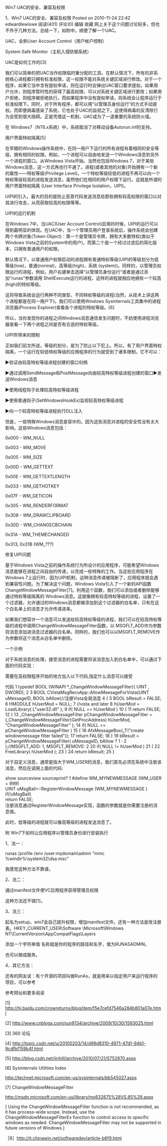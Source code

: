 Win7 UAC的安全、兼容及权限

1、Win7 UAC的安全、兼容及权限
Posted on 2010-11-24 22:42 edwardlewiswe 阅读(401) 评论(0) 编辑 收藏 
网上关于这个问题讨论较多，但也不外乎几种方法。总结一下，如附中。顺便了解一个UAC。 

UAC，全称User Account Control（用户帐户控制） 

System Safe Monitor（主机入侵防御系统）

UAC是如何工作的[3]

我们可以简单的把UAC当作权限临时重分配的工具。在默认情况下，所有的非系统核心进程都只拥有标准权限，这一权限不能对系统关键区域进行修改。对于一个程序，如果它当中含有提权申请，则在运行时会弹出UAC窗口要求提权。如果用户允许，则程序暂时性的获得了最高权限，可以对系统关键区域进行更改；如果用户拒绝，则程序被拒绝执行。而如果程序中没有提权申请，则系统会让程序运行于标准权限下。同时，对于所有程序，都可以用“以管理员身份运行”的方式手动提权。而即便病毒感染了系统，它也处于UAC的监视之下，这使得病毒的反清除行为会受到很大阻碍。正是凭借这一机制，UAC成为了一道重要的系统防火墙。

在 Windows7（NT6.x系统）中，系统取消了对移动设备Autorun.inf的支持。

用户界面特权隔离[5]

在早期的Windows操作系统中，在同一用户下运行的所有进程有着相同的安全等级，拥有相同的权限。例如，一个进程可以自由地发送一个Windows消息到另外一个进程的窗口。从Windows Vista开始，当然也包括Windows 7，对于某些Windows消息，这一方式再也行不通了。进程(或者其他的对象)开始拥有一个新的属性——特权等级(Privilege Level)。一个特权等级较低的进程不再可以向一个特权等级较高的进程发送消息，虽然他们在相同的用户权限下运行。这就是所谓的用户界面特权隔离 (User Interface Privilege Isolation，UIPI)。

UIPI的引入，最大的目的是防止恶意代码发送消息给那些拥有较高权限的窗口以对其进行攻击，从而获取较高的权限等等。

UIPI的运行机制

在Windows 7中，当UAC(User Account Control)启用的时候，UIPI的运行可以得到最明显的体现。在UAC中，当一个管理员用户登录系统后，操作系统会创建两个令牌对象(Token Object)：第一个是管理员令牌，拥有大多数特权(类似于Windows Vista之前的System中的用户)，而第二个是一个经过过滤后的简化版本，只拥有普通用户的权限。

默认情况下，以普通用户权限启动的进程拥有普通特权等级(UIPI的等级划分为低等级(low)，普通(normal)，高等级(high)，系统 (system))。同样的，以管理员权限运行的进程，例如，用户右键单击选择“以管理员身份运行”或者是通过添加“runas”参数调用 ShellExecute运行的进程，这样的进程就相应地拥有一个较高(high)的特权等级。

这将导致系统会运行两种不同类型，不同特权等级的进程(当然，从技术上讲这两个进程都是在同一用户下)。我们可以使用Windows Sysinternals工具集中的进程浏览器(Process Explorer)查看各个进程的特权等级。[6]

所以，当你发现你的进程之间Windows消息通信发生问题时，不妨使用进程浏览器查看一下两个进程之间是否有合适的特权等级。

UIPI所带来的限制

正如我们前文所说，等级的划分，是为了防止以下犯上。所以，有了用户界面特权隔离，一个运行在较低特权等级的应用程序的行为就受到了诸多限制，它不可以：

►验证由较高特权等级进程创建的窗口句柄

►通过调用SendMessage和PostMessage向由较高特权等级进程创建的窗口►发送Windows消息

►使用线程钩子处理较高特权等级进程

►使用普通钩子(SetWindowsHookEx)监视较高特权等级进程

►向一个较高特权等级进程执行DLL注入

但是，一些特殊Windows消息是容许的。因为这些消息对进程的安全性没有太大影响。这些Windows消息包括：

0x000 - WM_NULL

0x003 - WM_MOVE

0x005 - WM_SIZE

0x00D - WM_GETTEXT

0x00E - WM_GETTEXTLENGTH

0x033 - WM_GETHOTKEY

0x07F - WM_GETICON

0x305 - WM_RENDERFORMAT

0x308 - WM_DRAWCLIPBOARD

0x30D - WM_CHANGECBCHAIN

0x31A - WM_THEMECHANGED

0x313, 0x31B (WM_???)

修复UIPI问题

基于Windows Vista之前的操作系统行为所设计的应用程序，可能希望Windows消息能够在进程之间自由的传递，以完成一些特殊的工作。当这些应用程序在 Windows 7上运行时，因为UIPI机制，这种消息传递被阻断了，应用程序就会遇到兼容性问题。为了解决这个问题，Windows Vista引入了一个新的API函数ChangeWindowMessageFilter[7]。利用这个函数，我们可以添加或者删除能够通过特权等级隔离的 Windows消息。这就像拥有较高特权等级的进程，设置了一个过滤器，允许通过的Windows消息都被添加到这个过滤器的白名单，只有在这个白名单上的消息才允许传递进来。

如果我们想容许一个消息可以发送给较高特权等级的进程，我们可以在较高特权等级的进程中调用ChangeWindowMessageFilter函数，以 MSGFLT_ADD作为参数将消息添加进消息过滤器的白名单。同样的，我们也可以以MSGFLT_REMOVE作为参数将这个消息从白名单中删除。

一个示例

对于系统消息的处理，接受消息的进程需要将该消息加入到白名单中，可以通过下面的代码实现：

需要在高权限程序开始的地方加入以下代码,指定什么消息可以接受

 

代码
 1 typedef BOOL (WINAPI *_ChangeWindowMessageFilter)( UINT , DWORD);
 2 
 3 BOOL CVistaMsgRecvApp::AllowMeesageForVista(UINT uMessageID, BOOL bAllow)//注册Vista全局消息
 4  {
 5 BOOL bResult = FALSE;
 6 HMODULE hUserMod = NULL;
 7  //vista and later
 8 hUserMod = LoadLibrary( L"user32.dll" );
 9 if( NULL == hUserMod )
10 {
11 return FALSE;
12 }
13 _ChangeWindowMessageFilter pChangeWindowMessageFilter = (_ChangeWindowMessageFilter)GetProcAddress( hUserMod, "ChangeWindowMessageFilter" );
14 if( NULL == pChangeWindowMessageFilter )
15 {
16 AfxMessageBox(_T("create windowmessage filter failed"));
17 return FALSE;
18 }
19 bResult = pChangeWindowMessageFilter( uMessageID, bAllow ? 1 : 2 );//MSGFLT_ADD: 1, MSGFLT_REMOVE: 2
20 if( NULL != hUserMod )
21 {
22 FreeLibrary( hUserMod );
23 }
24 return bResult;
25 }

对于自定义消息，通常是指大于WM_USER的消息，我们首先必须在系统中注册该消息，然后在调用上面的代码:
 


show sourceview sourceprint?
1	#define WM_MYNEWMESSAGE (WM_USER + 999)<BR>UINT uMsgBall=::RegisterWindowMessage (WM_MYNEWMESSAGE )<BR>if(!uMsgBall)<BR>return FALSE;<BR> 注册消息通过RegisterWindowMessage实现，函数的参数就是你需要注册的消息值。
 

此时，低等级的进程就可以像高等级的进程发送消息了。

附 Win7下如何让应用程序以管理员身份进行安装执行

1、法一：

runas /profile /env /user:mydomain\admin "mmc %windir%\system32\dsa.msc"

我感觉这种方法不靠谱。

2、法二：

通过manifest文件使VC应用程序获得管理员权限

这种方法还不错[1]。

<security>

<requestedPrivileges>

<requestedExecutionLevel level="requireAdministrator" uiAccess="false"/>

</requestedPrivileges>

</security>

3、法三：

起名为setup，win7会自己提升权限，增加manifest文件。还有一种方法是改注册表。HKEY_CURRENT_USER\Software \Microsoft\Windows NT\CurrentVersion\AppCompatFlags\Layers

添加一个字符串值 名称就是你的程序的路径和名字，值为RUNASADMIN。

也可以做成服务。

4、其它方法：

还有的网友说：有个开源的项目叫做RunAs，就是用来以指定用户来运行程序的项目，可以参考

参考网址和更多阅读

[1] http://hi.baidu.com/crowreturns/blog/item/f5e7cefd7546a284b801a07e.html

[2] http://www.cnblogs.com/sun8134/archive/2009/10/30/1593025.html

[3] 360 论坛

[4] http://topic.csdn.net/u/20100203/14/d98d8310-4971-47d1-94b1-9cdfbf159b4f.html

[5] http://blog.csdn.net/jinhill/archive/2010/07/21/5752870.aspx

[6] Sysinternals Utilities Index

http://technet.microsoft.com/en-us/sysinternals/bb545027.aspx

[7] ChangeWindowMessageFilter

http://msdn.microsoft.com/en-us/library/ms632675%28VS.85%29.aspx

[ Using the ChangeWindowMessageFilter function is not recommended, as it has process-wide scope. Instead, use the ChangeWindowMessageFilterEx function to control access to specific windows as needed. ChangeWindowMessageFilter may not be supported in future versions of Windows.]

［8］http://it.chinawin.net/softwaredev/article-b6f9.html
